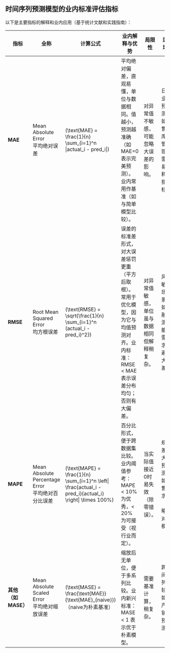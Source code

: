 ## 时间序列预测模型的业内标准评估指标

以下是主要指标的解释和业内应用（基于统计文献和实践指南）：

| 指标 | 全称 | 计算公式 | 业内解释与优势 | 局限性 | 适用场景 |
|------|------|----------|----------------|--------|----------|
| **MAE** | Mean Absolute Error<br>平均绝对误差 | \(\text{MAE} = \frac{1}{n} \sum_{i=1}^n \|actual_i - pred_i\|\) | 平均绝对偏差，直观易懂，单位与数据相同。值越小，预测越准确（如MAE=0表示完美预测）。业内常用作基准（如与简单模型比较）。 | 对异常值不敏感，可能忽略大误差的影响。 | 日常业务预测，如销售或库存管理，需要易解释的指标。 |
| **RMSE** | Root Mean Squared Error<br>均方根误差 | \(\text{RMSE} = \sqrt{\frac{1}{n} \sum_{i=1}^n (actual_i - pred_i)^2}\) | 误差的标准差形式，对大误差惩罚更重（平方后取根）。常用于优化模型，因为它与均值预测对齐。业内标准：RMSE < MAE 表示误差分布均匀；否则有大偏差。 | 对异常值敏感，单位虽与数据相同但解释稍复杂。 | 风险敏感场景，如金融预测或能源需求，避免大误差。 |
| **MAPE** | Mean Absolute Percentage Error<br>平均绝对百分比误差 | \(\text{MAPE} = \frac{1}{n} \sum_{i=1}^n \left\| \frac{actual_i - pred_i}{actual_i} \right\| \times 100\%\) | 百分比形式，便于跨数据集比较。业内阈值参考：MAPE < 10% 为优秀，< 20% 为可接受（视行业而定）。 | 当实际值接近0时易失效（除零错误）。 | 规模差异大的预测，如零售需求（忽略绝对规模）。 |
| **其他（如MASE）** | Mean Absolute Scaled Error<br>平均绝对缩放误差 | \(\text{MASE} = \frac{\text{MAE}}{\text{MAE}_{naive}}\)（naive为朴素基准） | 缩放后无单位，便于多系列比较。业内新兴标准：MASE < 1 表示优于朴素模型。 | 需要基准计算，稍复杂。 | 跨时间序列比较，如多产品销售预测。 |